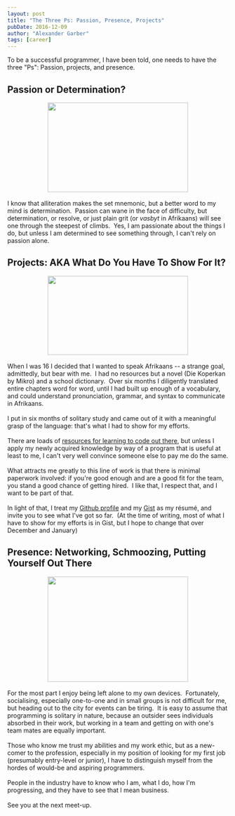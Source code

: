 ```yaml
---
layout: post
title: "The Three Ps: Passion, Presence, Projects"
pubDate: 2016-12-09
author: "Alexander Garber"
tags: [career]
---
```


<div dir="ltr" style="text-align: left;" trbidi="on">To be a successful programmer, I have been told, one needs to have the three "Ps": Passion, projects, and presence.<br />
  <h2 style="text-align: left;">Passion or Determination?</h2>
  <div class="separator" style="clear: both; text-align: center;"><a href="https://2.bp.blogspot.com/-6kqQWXgd4RA/WEob3exjNlI/AAAAAAAAKvU/m8me9rvyScozKJ5K8XQpFTlnwbUhHBvOwCEw/s1600/4585252362_9355efe5c2_b_determination.jpg" imageanchor="1"
      style="margin-left: 1em; margin-right: 1em;"><img border="0" height="204" src="https://2.bp.blogspot.com/-6kqQWXgd4RA/WEob3exjNlI/AAAAAAAAKvU/m8me9rvyScozKJ5K8XQpFTlnwbUhHBvOwCEw/s320/4585252362_9355efe5c2_b_determination.jpg" width="320" /></a></div>
  <div><br /></div>
  <div>I know that alliteration makes the set mnemonic, but a better word to my mind is determination. &nbsp;Passion can wane in the face of difficulty, but determination, or resolve, or just plain grit (or <i>vasbyt</i> in Afrikaans) will see
    one through the steepest of climbs. &nbsp;Yes, I am passionate about the things I do, but unless I am determined to see something through, I can't rely on passion alone.</div>
  <h2 style="text-align: left;">Projects: AKA What Do You Have To Show For It?</h2>
  <div class="separator" style="clear: both; text-align: center;"><a href="https://3.bp.blogspot.com/-LzFhsK7Tq6w/WEob3Y9wOpI/AAAAAAAAKvg/JODhyUewIoUvOvE0R3z8yQgBeB_5xYkbACEw/s1600/maxresdefault_project.jpg" imageanchor="1" style="margin-left: 1em; margin-right: 1em;"><img
        border="0" height="180" src="https://3.bp.blogspot.com/-LzFhsK7Tq6w/WEob3Y9wOpI/AAAAAAAAKvg/JODhyUewIoUvOvE0R3z8yQgBeB_5xYkbACEw/s320/maxresdefault_project.jpg" width="320" /></a></div>
  <div><br /></div>
  <div>When I was 16 I decided that I wanted to speak Afrikaans -- a strange goal, admittedly, but bear with me. &nbsp;I had no resources but a novel (Die Koperkan by Mikro) and a school dictionary. &nbsp;Over six months I diligently
    translated entire chapters word for word, until I had built up enough of a vocabulary, and could understand pronunciation, grammar, and syntax to communicate in Afrikaans. &nbsp;</div>
  <div><br /></div>
  <div>I put in six months of solitary study and came out of it with a meaningful grasp of the language: that's what I had to show for my efforts.</div>
  <div><br /></div>
  <div>There are loads of <a href="https://missiondevops.blogspot.com.au/p/learning-resources.html" target="_blank">resources for learning to code out there</a>, but unless I apply my newly acquired knowledge by way of a program that is useful
    at least to me, I can't very well convince someone else to pay me do the same.</div>
  <div><br /></div>
  <div>What attracts me greatly to this line of work is that there is minimal paperwork involved: if you're good enough and are a good fit for the team, you stand a good chance of getting hired. &nbsp;I like that, I respect that, and I want to
    be part of that.</div>
  <div><br /></div>
  <div>In light of that, I treat my <a href="https://github.com/clockworkpc" target="_blank">Github profile</a> and my <a href="https://gist.github.com/" target="_blank">Gist</a> as my résumé, and invite you to see what I've got so far.
    &nbsp;(At the time of writing, most of what I have to show for my efforts is in Gist, but I hope to change that over December and January)</div>
  <h2 style="text-align: left;">Presence: Networking, Schmoozing, Putting Yourself Out There</h2>
  <div class="separator" style="clear: both; text-align: center;"><a href="https://3.bp.blogspot.com/-da_92SrmusQ/WEob36FaakI/AAAAAAAAKvY/e69FKgp_THoI8ie06VPIHmlIDmlnAZloACEw/s1600/406971938_0516649162_b_presence.jpg" imageanchor="1" style="margin-left: 1em; margin-right: 1em;"><img
        border="0" height="240" src="https://3.bp.blogspot.com/-da_92SrmusQ/WEob36FaakI/AAAAAAAAKvY/e69FKgp_THoI8ie06VPIHmlIDmlnAZloACEw/s320/406971938_0516649162_b_presence.jpg" width="320" /></a></div>
  <div><br /></div>
  <div>For the most part I enjoy being left alone to my own devices. &nbsp;Fortunately, socialising, especially one-to-one and in small groups is not difficult for me, but heading out to the city for events can be tiring. &nbsp;It is easy to
    assume that programming is solitary in nature, because an outsider sees individuals absorbed in their work, but working in a team and getting on with one's team mates are equally important.</div>
  <div><br /></div>
  <div>Those who know me trust my abilities and my work ethic, but as a new-comer to the profession, especially in my position of looking for my first job (presumably entry-level or junior), I have to distinguish myself from the hordes of
    would-be and aspiring programmers.</div>
  <div><br /></div>
  <div>People in the industry have to know who I am, what I do, how I'm progressing, and they have to see that I mean business.</div>
  <div><br /></div>
  <div>See you at the next meet-up.</div>
</div>
